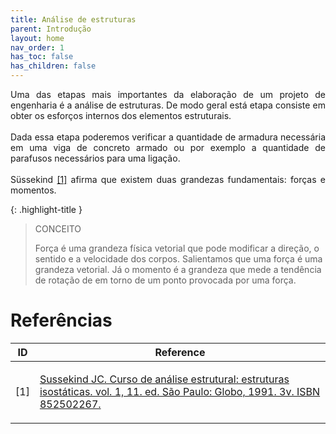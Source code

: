 ```yaml
---
title: Análise de estruturas
parent: Introdução
layout: home
nav_order: 1
has_toc: false
has_children: false
---
```


<!--Don't delete this script-->
<script src = "https://polyfill.io/v3/polyfill.min.js?features=es6"></script>
<script id = "MathJax-script" async src="https://cdn.jsdelivr.net/npm/mathjax@3/es5/tex-mml-chtml.js"></script>
<!--Don't delete this script-->

<p align="justify">
  Uma das etapas mais importantes da elaboração de um projeto de engenharia é a análise de estruturas. De modo geral está etapa consiste em obter os esforços internos dos elementos estruturais.
  <br><br>
  Dada essa etapa poderemos verificar a quantidade de armadura necessária em uma viga de concreto armado ou por exemplo a quantidade de parafusos necessários para uma ligação.
  <br><br>
  Süssekind <a href="#ref1">[1]</a> afirma que existem duas grandezas fundamentais: forças e momentos. 
</p>

{: .highlight-title }
> CONCEITO
>
> Força é uma grandeza física vetorial que pode modificar a direção, o sentido e a velocidade dos corpos. Salientamos que uma força é uma grandeza vetorial.
> Já o momento é a grandeza que mede a tendência de rotação de em torno de um ponto provocada por uma força.

<h1>Referências</h1>

<table>
    <thead>
        <tr>
            <th>ID</th>
            <th>Reference</th>
        </tr>
    </thead>
    <tbody>
        <tr>
            <td><p align = "center" id = "ref1">[1]</p></td>
            <td><p align = "left"><a href="https://doi.org/10.1007/s00521-016-2328-2" target="_blank" rel="noopener noreferrer">Sussekind JC. Curso de análise estrutural: estruturas isostáticas. vol. 1, 11. ed. São Paulo: Globo, 1991. 3v. ISBN 852502267.</a></p></td>
        </tr>
    </tbody>
</table>